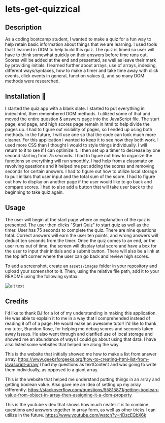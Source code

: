 # lets-get-quizzical

## Description

As a coding bootcamp student, I wanted to make a quiz for a fun way to help retain basic information about things that we are learning. I used tools that I learned in DOM to help build this quiz. The quiz is timed so user will have to think somewhat quickly on their answers before time runs out. Scores will be added at the end and presented, as well as leave their mark by providing initials. I learned further about arrays, use of arrays, indexing, different ways/syntaxes, how to make a timer and take time away with click events, click events in general, function values (), and so many DOM methods were researched. 

## Installation 🤯

I started the quiz app with a blank slate. I started to put everything in index.html, then remembered DOM methods. I utilized some of that and moved the entire question & answers page into the JavaScript file. The start page, end page, and high scores page remain in html to help divide the pages up. I had to figure out visibility of pages, so I ended up using both methods. In the future, I will use one so that the code can look much more cleaner. For this application I wanted to keep it to see how they both work. I used more CSS than I thought I would to style things individually. I will return to it to see if I can optimize it. I then set up a timer to decrease by one second starting from 75 seconds. I had to figure out how to organize the functions so everything will run smoothly. I had help from a classmate on revolving questions and it helped me put adding the scores and removing seconds for certain answers. I had to figure out how to utilize local storage to pull initials that user input and the total sum of the score. I had to figure out how to display on another page if the user would like to go back and compare scores. I had to also add a button that will take user back to the beginning to take quiz again.

## Usage

The user will begin at the start page where an explanation of the quiz is presented. The user then clicks "Start Quiz" to start quiz as well as the timer. User has 75 seconds to complete the quiz. There are nine questions total. Correct answers will earn the user ten points, and wrong answers will deduct ten seconds from the timer. Once the quiz comes to an end, or the user runs out of time, the screen will display total score and have a box for the user to input their initials and a submit button. There will also be a link at the top left corner where the user can go back and review high scores.

To add a screenshot, create an `assets/images` folder in your repository and upload your screenshot to it. Then, using the relative file path, add it to your README using the following syntax:

![alt text](assets/images/screenshot.png)

## Credits

I'd like to thank BJ for a lot of my understanding in making this application. He was able to explain it to me in a way that I comprehended instead of reading it off of a page. He would make an awesome tutor! I'd like to thank my tutor, Brandon Rose, for helping me debug scores and seconds taken away issues. He also went through and clarified use of local storage and showed me an abundance of ways I could go about using that data. I have also listed some websites that helped me along the way.

This is the website that initially showed me how to make a list from answer array.
https://www.geeksforgeeks.org/how-to-creating-html-list-from-javascript-array/
I had my questions as textContent and was going to write them individually, as opposed to a giant array.

This is the website that helped me understand putting things in an array and getting boolean value. Also gave me an idea of setting up my array differently.
https://stackoverflow.com/questions/55815871/getting-boolean-value-from-object-in-array-then-assigning-it-a-dom-property

This is the youtube video that shows how much neater it is to combine questions and answers together in array form, as well as other tricks I can utilize in the future.
https://www.youtube.com/watch?v=riDzcEQbX6k

